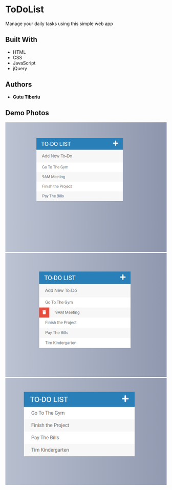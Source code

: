 # ToDoList

Manage your daily tasks using this simple web app

## Built With

* HTML
* CSS
* JavaScript
* jQuery

## Authors

* **Gutu Tiberiu** 

## Demo Photos

![](demoPhotos/demo1.png)
![](demoPhotos/demo2.png)
![](demoPhotos/demo3.png)

